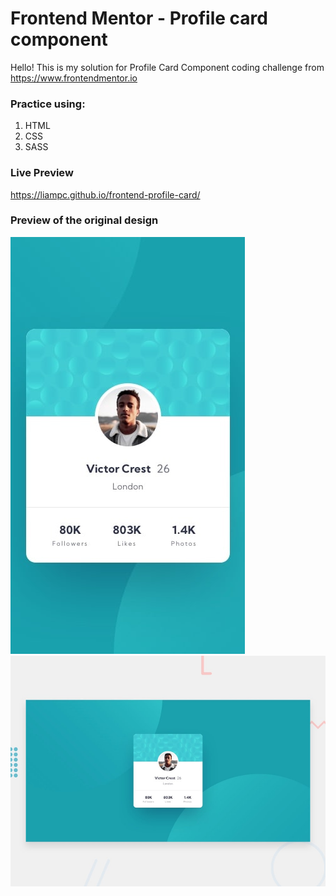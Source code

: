 # Frontend Mentor - Profile card component

Hello! This is my solution for Profile Card Component coding challenge from https://www.frontendmentor.io

### Practice using:
1. HTML
2. CSS
3. SASS


### Live Preview 

https://liampc.github.io/frontend-profile-card/


### Preview of the original design 

![mobile-preview](design/mobile-design.jpg)
![desktop-preview](design/desktop-preview.jpg)

